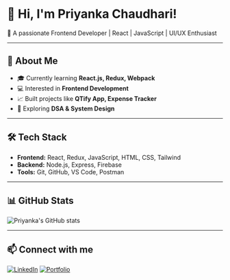 # 👋 Hi, I'm Priyanka Chaudhari!

🌟 A passionate Frontend Developer | React | JavaScript | UI/UX Enthusiast  

---

## 🚀 About Me
- 🎓 Currently learning **React.js, Redux, Webpack**
- 💻 Interested in **Frontend Development**
- 📈 Built projects like **QTify App, Expense Tracker**
- 🌱 Exploring **DSA & System Design**

---

## 🛠️ Tech Stack
- **Frontend:** React, Redux, JavaScript, HTML, CSS, Tailwind
- **Backend:** Node.js, Express, Firebase
- **Tools:** Git, GitHub, VS Code, Postman

---

## 📊 GitHub Stats
![Priyanka's GitHub stats](https://github-readme-stats.vercel.app/api?username=CPRIYANKA27&show_icons=true&theme=radical)

---

## 📫 Connect with me
[![LinkedIn](https://img.shields.io/badge/LinkedIn-blue?logo=linkedin&logoColor=white)](https://linkedin.com/in/your-link)
[![Portfolio](https://img.shields.io/badge/Portfolio-ff69b4?logo=github&logoColor=white)](https://yourportfolio.com)
